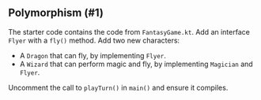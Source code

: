 ## Polymorphism (#1)

The starter code contains the code from `FantasyGame.kt`. Add an interface
`Flyer` with a `fly()` method. Add two new characters:

- A `Dragon` that can fly, by implementing `Flyer`.
- A `Wizard` that can perform magic and fly, by implementing `Magician` and `Flyer`.

Uncomment the  call to `playTurn()` in `main()` and ensure it compiles.
